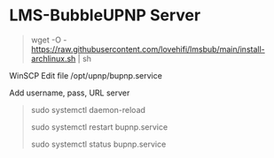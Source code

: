 # LMS-BubbleUPNP Server
>
> wget -O - https://raw.githubusercontent.com/lovehifi/lmsbub/main/install-archlinux.sh | sh
>
WinSCP Edit file /opt/upnp/bupnp.service

Add username, pass, URL server

>
> sudo systemctl daemon-reload
>
> sudo systemctl restart bupnp.service
>
> sudo systemctl status bupnp.service
>
